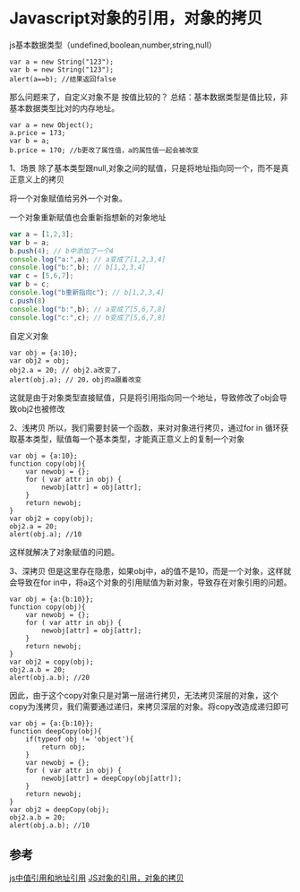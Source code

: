 # Javascript对象的引用，对象的拷贝

js基本数据类型（undefined,boolean,number,string,null）

``` javascrip
var a = new String("123");
var b = new String("123");
alert(a==b); //结果返回false
```
那么问题来了，自定义对象不是 按值比较的？
总结：基本数据类型是值比较，非基本数据类型比对的内存地址。
``` javascrip
var a = new Object();
a.price = 173;
var b = a;
b.price = 170; //b更改了属性值，a的属性值一起会被改变
```

1、场景
除了基本类型跟null,对象之间的赋值，只是将地址指向同一个，而不是真正意义上的拷贝

将一个对象赋值给另外一个对象。

一个对象重新赋值也会重新指想新的对象地址
``` javascript
var a = [1,2,3];
var b = a;
b.push(4); // b中添加了一个4
console.log("a:",a); // a变成了[1,2,3,4]  
console.log("b:",b); // b[1,2,3,4]  
var c = [5,6,7];
var b = c;
console.log("b重新指向c"); // b[1,2,3,4]  
c.push(8)
console.log("b:",b); // a变成了[5,6,7,8]
console.log("c:",c); // b变成了[5,6,7,8] 
```
自定义对象
``` javascrip
var obj = {a:10};
var obj2 = obj;
obj2.a = 20; // obj2.a改变了，
alert(obj.a); // 20，obj的a跟着改变
```  
这就是由于对象类型直接赋值，只是将引用指向同一个地址，导致修改了obj会导致obj2也被修改

2、浅拷贝
所以，我们需要封装一个函数，来对对象进行拷贝，通过for in 循环获取基本类型，赋值每一个基本类型，才能真正意义上的复制一个对象
``` javascrip
var obj = {a:10};
function copy(obj){
    var newobj = {};
    for ( var attr in obj) {
        newobj[attr] = obj[attr];
    }
    return newobj;
}
var obj2 = copy(obj);
obj2.a = 20;
alert(obj.a); //10
```
这样就解决了对象赋值的问题。

3、深拷贝
但是这里存在隐患，如果obj中，a的值不是10，而是一个对象，这样就会导致在for in中，将a这个对象的引用赋值为新对象，导致存在对象引用的问题。
``` javascrip
var obj = {a:{b:10}};
function copy(obj){
    var newobj = {};
    for ( var attr in obj) {
        newobj[attr] = obj[attr];
    }
    return newobj;
}
var obj2 = copy(obj);
obj2.a.b = 20;
alert(obj.a.b); //20
```
因此，由于这个copy对象只是对第一层进行拷贝，无法拷贝深层的对象，这个copy为浅拷贝，我们需要通过递归，来拷贝深层的对象。将copy改造成递归即可
``` javascrip
var obj = {a:{b:10}};
function deepCopy(obj){
    if(typeof obj != 'object'){
        return obj;
    }
    var newobj = {};
    for ( var attr in obj) {
        newobj[attr] = deepCopy(obj[attr]);
    }
    return newobj;
}
var obj2 = deepCopy(obj);
obj2.a.b = 20;
alert(obj.a.b); //10  
```
## 参考
[js中值引用和地址引用](https://www.kancloud.cn/lmw6412036/js/347021)
[JS对象的引用，对象的拷贝](https://www.kancloud.cn/lmw6412036/js/347022)


